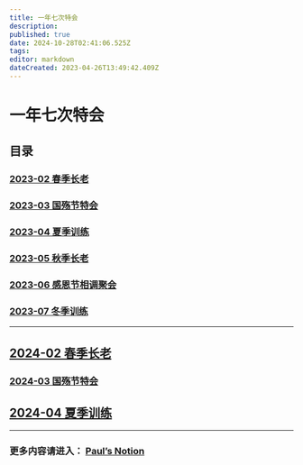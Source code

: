 ```yaml
---
title: 一年七次特会
description: 
published: true
date: 2024-10-28T02:41:06.525Z
tags: 
editor: markdown
dateCreated: 2023-04-26T13:49:42.409Z
---
```


# 一年七次特会
## 目录
### [2023-02 春季长老](/home/2023-02)
### [2023-03 国殇节特会](/home/2023-03)
### [2023-04 夏季训练](/home/2023-04)
### [2023-05 秋季长老](/home/2023-05)
### [2023-06 感恩节相调聚会](/home/2023-06)
### [2023-07 冬季训练](/home/2023-07)
---
## [2024-02 春季长老](/home/2024-02)
### [2024-03 国殇节特会](/home/2024-03)
## [2024-04 夏季训练](/home/2024-04)
---

### 更多内容请进入： [Paul’s Notion](https://mygoodland.notion.site/Paul-s-NOTION-117eeafd285445828856f7d6be113607?pvs=4) 

<!-- Google tag (gtag.js) -->
<script async src="https://www.googletagmanager.com/gtag/js?id=G-1P8709Z16T"></script>
<script>
  window.dataLayer = window.dataLayer || [];
  function gtag(){dataLayer.push(arguments);}
  gtag('js', new Date());

  gtag('config', 'G-1P8709Z16T');
</script>